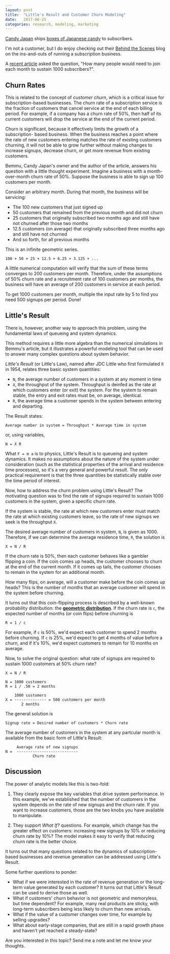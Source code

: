```yaml
---
layout: post
title:  "Little's Result and Customer Churn Modeling"
date:   2017-06-25
categories: research, modeling, marketing
---
```


[Candy Japan](https://www.candyjapan.com) ships [boxes of Japanese 
candy](http://tvtropes.org/pmwiki/pmwiki.php/Main/ExactlyWhatItSaysOnTheTin)
to subscribers.

I'm not a customer, but I do enjoy checking out their
[Behind the Scenes](https://www.candyjapan.com/behind-the-scenes) blog
on the ins-and-outs of running a subscription business.

A [recent article](https://www.candyjapan.com/behind-the-scenes/twice-as-happy-half-the-price)
asked the question, "How many people would need to join each month to sustain 1000 subscribers?".

## Churn Rates

This is related to the concept of *customer churn*, which is a critical
issue for subscription-based businesses. The churn rate of a subscription
service is the fraction of customers that cancel service at the end of 
each billing period. For example, if a company has a churn rate of 50%, then half of its
current customers will drop the service at the end of the current period.

Churn is significant, because it effectively limits the growth of a subscription-
based business. When the business reaches a point where the rate of 
new customers entering matches the rate of existing customers churning,
it will not be able to grow further without making changes to increase
signups, decrease churn, or get more revenue from existing customers.

Bemmu, Candy Japan's owner and the author of the article, answers his question with a little thought experiment.
Imagine a business with a month-over-month churn rate of 50%.
Suppose the business is able to sign up 100 customers per month.

Consider an arbitrary month. During that month, the business will be
servicing:

  - The 100 new customers that just signed up
  - 50 customers that remained from the previous month and did not churn
  - 25 customers that originally subscribed two months ago and still have not churned after those two months
  - 12.5 customers (on average) that originally subscribed three months ago and still have not churned
  - And so forth, for all previous months
  
This is an infinite geometric series.

```
100 + 50 + 25 + 12.5 + 6.25 + 3.125 + ...
```

A little numerical computation 
will verify that the sum of these terms converges to 200 customers per month.
Therefore, under the assumptions of 50% churn rate and a recruitment
rate of 100 customers per months, the business will have an average of
200 customers in service at each period.

To get 1000 customers per month, multiple the input rate by 5 to find
you need 500 signups per period. Done!

## Little's Result

There is, however, another way to approach this problem, using
the fundamental laws of queueing and system dynamics.

This method requires a little more algebra than the numerical
simulations in Bemmu's article, but it illustrates a powerful 
modeling tool that can be used to answer many complex questions
about system behavior.

*Little's Result* (or Little's Law), named after JDC Little who first formulated it in
1954, relates three basic system quantities:

  - `N`, the average number of customers in a system at any moment in time
  - `X`, the throughput of the system. Throughput is deinfed as the 
  rate at which customers enter (or exit) the system. For the system
  to remain stable, the entry and exit rates must be, on average, identical.
  - `R`, the average time a customer spends in the system between
  entering and departing.
  
The Result states:

```
Average number in system = Throughput * Average time in system
```

or, using variables,

```
N = X R
```

What `F = m a` is to physics, Little's Result is to queueing 
and system dynamics. It makes no assumptions about the nature of the system under
consideration (such as the statistical properties of the arrival
and residence time processes), so it's a very general and powerful
result. The only practical requirement is that the three
quantities be statistically stable over the time period of interest.


Now, how to address the churn problem using Little's Result? The
motivating question was to find the rate of signups required to
sustain 1000 customers in the system, given a specific churn rate.

If the system is stable, the rate at which new customers enter must
match the rate at which existing customers leave, so the rate of new
signups we seek is the throughput `X`.

The desired average number of customers in system, `N`, is given as 1000.
Therefore, if we can determine the average residence time, `R`, the solution
is 

```
X = N / R
```

If the churn rate is 50%, then each customer behaves like a gambler 
flipping a coin. If the coin comes up heads, the customer chooses
to churn at the end of the current month. If it comes up tails, the 
customer chooses to remain in the system for an additional month.

How many flips, on average, will a customer make before the coin comes
up heads? This is the number of months that an average customer will
spend in the system before churning.

It turns out that this coin-flipping process is described
by a well-known probability distribution: the 
[**geometric distribution**](https://en.wikipedia.org/wiki/Geometric_distribution).
If the churn rate is `c`, the expected number of months (or coin flips)
before churning is

```
R = 1 / c
```

For example, if `c` is 50%, we'd expect each customer to spend
2 months before churning. If `c` is 25%, we'd expect to get
4 months of value before a churn, and if it's 10%, we'd expect
customers to remain for 10 months on average.

Now, to solve the original question: what rate of signups are 
required to sustain 1000 customers at 50% churn rate?

```
X = N / R

N = 1000 customers
R = 1 / .50 = 2 months

    1000 customers
X = -------------- = 500 customers per month
       2 months
```

The general solution is

```
Signup rate = Desired number of customers * Churn rate 
```

The average number of customers in the system at any partcular month
is available from the basic form of Little's Result:

```
     Average rate of new signups
N =  ---------------------------
            Churn rate
```

## Discussion

The power of analytic models like this is two-fold:

  1. They clearly expose the key variables that drive system performance.
  In this example, we've established that the number of customers in 
  the system depends on the rate of new signups and the churn rate.
  If you want to increase customers, those are the two knobs you have available
  to manipulate.
  
  2. They support *What If?* questions. For example, which change has the
  greater effect on customers: increasing new signups by 10% or reducing
  churn rate by 10%? The model makes it easy to verify that reducing churn
  rate is the better choice.

It turns out that many questions related to the dynamics of
subscription-based businesses and revenue generation can be
addressed using Little's Result.

Some further questions to ponder:

  - What if we were interested in the rate of revenue generation or
    the long-term value generated by each customer? It turns out
    that Little's Result can be used to derive those as well.
  - What if customers' churn behavior is not geometric and memoryless,
    but time dependent? For example, many real products are sticky,
    with long-term subscribers being less likely to churn than new arrivals.
  - What if the value of a customer changes over time, for example
  by selling upgrades?
  - What about early-stage companies, that are still in a rapid
  growth phase and haven't yet reached a steady-state?
  
Are you interested in this topic? Send me a note and let me know
your thoughts.


